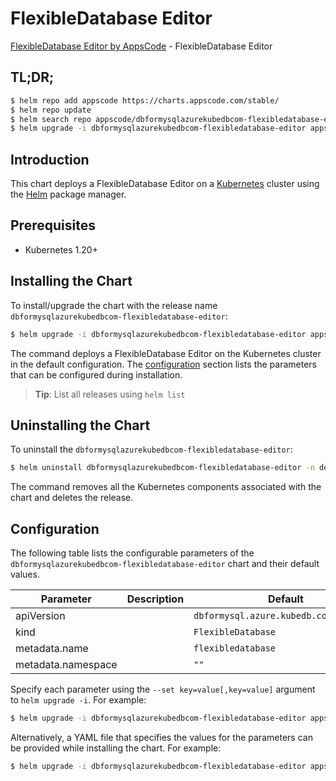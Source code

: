 # FlexibleDatabase Editor

[FlexibleDatabase Editor by AppsCode](https://appscode.com) - FlexibleDatabase Editor

## TL;DR;

```bash
$ helm repo add appscode https://charts.appscode.com/stable/
$ helm repo update
$ helm search repo appscode/dbformysqlazurekubedbcom-flexibledatabase-editor --version=v0.19.0
$ helm upgrade -i dbformysqlazurekubedbcom-flexibledatabase-editor appscode/dbformysqlazurekubedbcom-flexibledatabase-editor -n default --create-namespace --version=v0.19.0
```

## Introduction

This chart deploys a FlexibleDatabase Editor on a [Kubernetes](http://kubernetes.io) cluster using the [Helm](https://helm.sh) package manager.

## Prerequisites

- Kubernetes 1.20+

## Installing the Chart

To install/upgrade the chart with the release name `dbformysqlazurekubedbcom-flexibledatabase-editor`:

```bash
$ helm upgrade -i dbformysqlazurekubedbcom-flexibledatabase-editor appscode/dbformysqlazurekubedbcom-flexibledatabase-editor -n default --create-namespace --version=v0.19.0
```

The command deploys a FlexibleDatabase Editor on the Kubernetes cluster in the default configuration. The [configuration](#configuration) section lists the parameters that can be configured during installation.

> **Tip**: List all releases using `helm list`

## Uninstalling the Chart

To uninstall the `dbformysqlazurekubedbcom-flexibledatabase-editor`:

```bash
$ helm uninstall dbformysqlazurekubedbcom-flexibledatabase-editor -n default
```

The command removes all the Kubernetes components associated with the chart and deletes the release.

## Configuration

The following table lists the configurable parameters of the `dbformysqlazurekubedbcom-flexibledatabase-editor` chart and their default values.

|     Parameter      | Description |                      Default                      |
|--------------------|-------------|---------------------------------------------------|
| apiVersion         |             | <code>dbformysql.azure.kubedb.com/v1alpha1</code> |
| kind               |             | <code>FlexibleDatabase</code>                     |
| metadata.name      |             | <code>flexibledatabase</code>                     |
| metadata.namespace |             | <code>""</code>                                   |


Specify each parameter using the `--set key=value[,key=value]` argument to `helm upgrade -i`. For example:

```bash
$ helm upgrade -i dbformysqlazurekubedbcom-flexibledatabase-editor appscode/dbformysqlazurekubedbcom-flexibledatabase-editor -n default --create-namespace --version=v0.19.0 --set apiVersion=dbformysql.azure.kubedb.com/v1alpha1
```

Alternatively, a YAML file that specifies the values for the parameters can be provided while
installing the chart. For example:

```bash
$ helm upgrade -i dbformysqlazurekubedbcom-flexibledatabase-editor appscode/dbformysqlazurekubedbcom-flexibledatabase-editor -n default --create-namespace --version=v0.19.0 --values values.yaml
```
